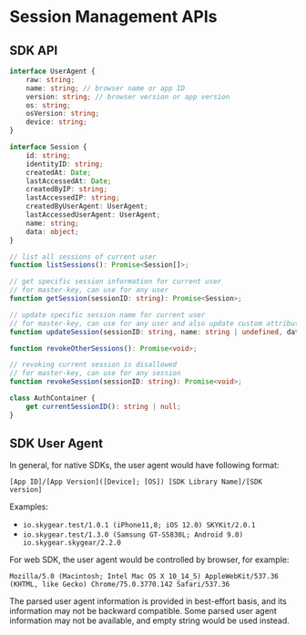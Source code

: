 # Session Management APIs

## SDK API
```typescript
interface UserAgent {
    raw: string;
    name: string; // browser name or app ID
    version: string; // browser version or app version
    os: string;
    osVersion: string;
    device: string;
}

interface Session {
    id: string;
    identityID: string;
    createdAt: Date;
    lastAccessedAt: Date;
    createdByIP: string;
    lastAccessedIP: string;
    createdByUserAgent: UserAgent;
    lastAccessedUserAgent: UserAgent;
    name: string;
    data: object;
}

// list all sessions of current user
function listSessions(): Promise<Session[]>;

// get specific session information for current user
// for master-key, can use for any user
function getSession(sessionID: string): Promise<Session>;

// update specific session name for current user
// for master-key, can use for any user and also update custom attributes
function updateSession(sessionID: string, name: string | undefined, data?: object): Promise<void>;

function revokeOtherSessions(): Promise<void>;

// revoking current session is disallowed
// for master-key, can use for any session
function revokeSession(sessionID: string): Promise<void>;

class AuthContainer {
    get currentSessionID(): string | null;
}
```

## SDK User Agent

In general, for native SDKs, the user agent would have following format:
```
[App ID]/[App Version]([Device]; [OS]) [SDK Library Name]/[SDK version]
```

Examples:
- `io.skygear.test/1.0.1 (iPhone11,8; iOS 12.0) SKYKit/2.0.1`
- `io.skygear.test/1.3.0 (Samsung GT-S5830L; Android 9.0) io.skygear.skygear/2.2.0`

For web SDK, the user agent would be controlled by browser, for example:

`Mozilla/5.0 (Macintosh; Intel Mac OS X 10_14_5) AppleWebKit/537.36 (KHTML, like Gecko) Chrome/75.0.3770.142 Safari/537.36`

The parsed user agent information is provided in best-effort basis, and its
information may not be backward compatible.
Some parsed user agent information may not be available, and empty string
would be used instead.
